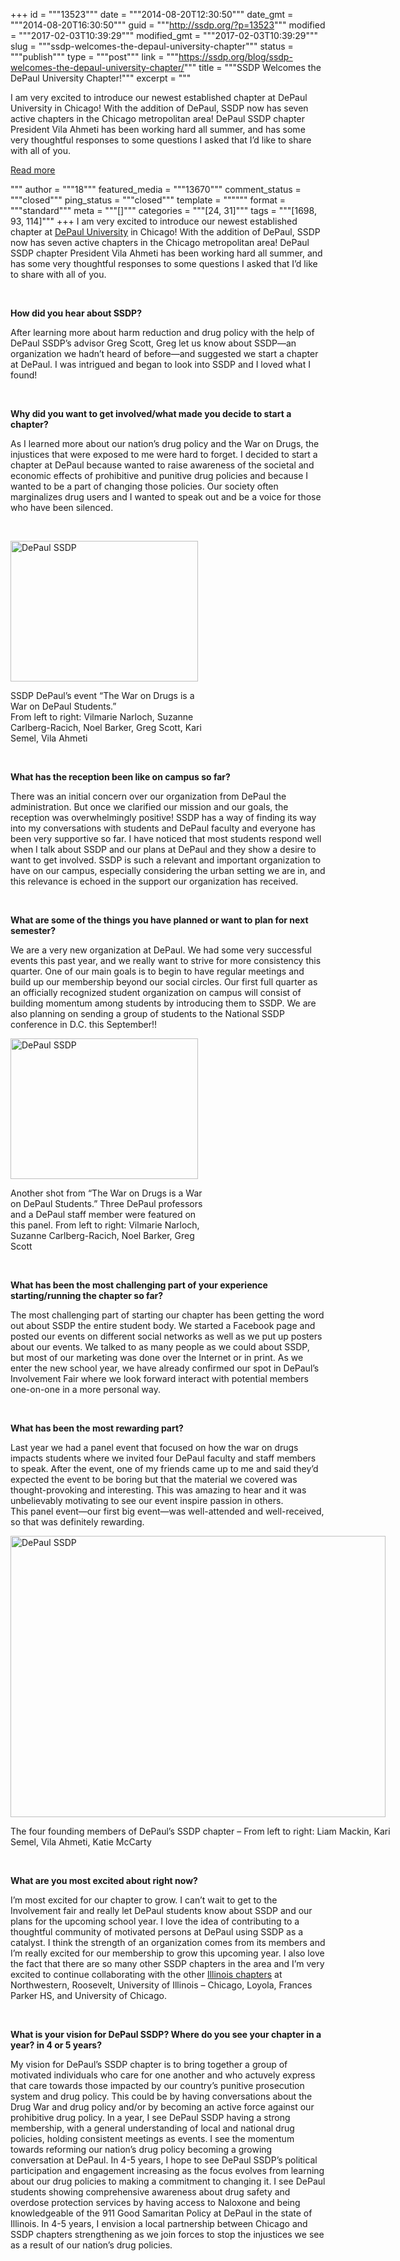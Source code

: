 +++
id = """13523"""
date = """2014-08-20T12:30:50"""
date_gmt = """2014-08-20T16:30:50"""
guid = """http://ssdp.org/?p=13523"""
modified = """2017-02-03T10:39:29"""
modified_gmt = """2017-02-03T10:39:29"""
slug = """ssdp-welcomes-the-depaul-university-chapter"""
status = """publish"""
type = """post"""
link = """https://ssdp.org/blog/ssdp-welcomes-the-depaul-university-chapter/"""
title = """SSDP Welcomes the DePaul University Chapter!"""
excerpt = """<p>I am very excited to introduce our newest established chapter at DePaul University in Chicago! With the addition of DePaul, SSDP now has seven active chapters in the Chicago metropolitan area! DePaul SSDP chapter President Vila Ahmeti has been working hard all summer, and has some very thoughtful responses to some questions I asked that I&#8217;d like to share with all of you.</p>
<div class="h10"></div>
<p><a class="more-link2 flat" href="https://ssdp.org/blog/ssdp-welcomes-the-depaul-university-chapter/">Read more</a></p>
"""
author = """18"""
featured_media = """13670"""
comment_status = """closed"""
ping_status = """closed"""
template = """"""
format = """standard"""
meta = """[]"""
categories = """[24, 31]"""
tags = """[1698, 93, 114]"""
+++
I am very excited to introduce our newest established chapter at <a href="http://ssdp.org/chapters/midwest/illinois/depaul-university/" target="_blank">DePaul University</a> in Chicago! With the addition of DePaul, SSDP now has seven active chapters in the Chicago metropolitan area! DePaul SSDP chapter President Vila Ahmeti has been working hard all summer, and has some very thoughtful responses to some questions I asked that I&#8217;d like to share with all of you.

&nbsp;

<strong>How did you hear about SSDP? </strong>

After learning more about harm reduction and drug policy with the help of DePaul SSDP’s advisor Greg Scott, Greg let us know about SSDP—an organization we hadn’t heard of before—and suggested we start a chapter at DePaul. I was intrigued and began to look into SSDP and I loved what I found!

&nbsp;

<strong>Why did you want to get involved/what made you decide to start a chapter?</strong>

As I learned more about our nation’s drug policy and the War on Drugs, the injustices that were exposed to me were hard to forget. I decided to start a chapter at DePaul because wanted to raise awareness of the societal and economic effects of prohibitive and punitive drug policies and because I wanted to be a part of changing those policies. Our society often marginalizes drug users and I wanted to speak out and be a voice for those who have been silenced.

&nbsp;

<div id="attachment_13663" style="width: 310px" class="wp-caption alignleft"><a href="http://ssdp.org/assets/10382606_695726417172350_5982744354491022784_o.jpg"><img class="size-medium wp-image-13663" src="http://ssdp.org/assets/10382606_695726417172350_5982744354491022784_o-300x225.jpg" alt="DePaul SSDP" width="300" height="225" /></a><p class="wp-caption-text">SSDP DePaul&#8217;s event &#8220;The War on Drugs is a War on DePaul Students.&#8221;<br />From left to right: Vilmarie Narloch, Suzanne Carlberg-Racich, Noel Barker, Greg Scott, Kari Semel, Vila Ahmeti</p></div>

&nbsp;

<strong>What has the reception been like on campus so far?</strong>

There was an initial concern over our organization from DePaul the administration. But once we clarified our mission and our goals, the reception was overwhelmingly positive! SSDP has a way of finding its way into my conversations with students and DePaul faculty and everyone has been very supportive so far. I have noticed that most students respond well when I talk about SSDP and our plans at DePaul and they show a desire to want to get involved. SSDP is such a relevant and important organization to have on our campus, especially considering the urban setting we are in, and this relevance is echoed in the support our organization has received.

&nbsp;

<strong>What are some of the things you have planned or want to plan for next semester?</strong>

We are a very new organization at DePaul. We had some very successful events this past year, and we really want to strive for more consistency this quarter. One of our main goals is to begin to have regular meetings and build up our membership beyond our social circles. Our first full quarter as an officially recognized student organization on campus will consist of building momentum among students by introducing them to SSDP. We are also planning on sending a group of students to the National SSDP conference in D.C. this September!!

<div id="attachment_13661" style="width: 310px" class="wp-caption alignright"><a href="/assets/1599157_695726413839017_7994089822435805040_o.jpg"><img class="size-medium wp-image-13661" src="http://ssdp.org/assets/1599157_695726413839017_7994089822435805040_o-300x225.jpg" alt="DePaul SSDP" width="300" height="225" /></a><p class="wp-caption-text">Another shot from &#8220;The War on Drugs is a War on DePaul Students.&#8221; Three DePaul professors and a DePaul staff member were featured on this panel. From left to right: Vilmarie Narloch, Suzanne Carlberg-Racich, Noel Barker, Greg Scott</p></div>

&nbsp;

<strong>What has been the most challenging part of your experience starting/running the chapter so far? </strong>

The most challenging part of starting our chapter has been getting the word out about SSDP the entire student body. We started a Facebook page and posted our events on different social networks as well as we put up posters about our events. We talked to as many people as we could about SSDP, but most of our marketing was done over the Internet or in print. As we enter the new school year, we have already confirmed our spot in DePaul’s Involvement Fair where we look forward interact with potential members one-on-one in a more personal way.

&nbsp;

<strong>What has been the most rewarding part?</strong>

Last year we had a panel event that focused on how the war on drugs impacts students where we invited four DePaul faculty and staff members to speak. After the event, one of my friends came up to me and said they&#8217;d expected the event to be boring but that the material we covered was thought-provoking and interesting. This was amazing to hear and it was unbelievably motivating to see our event inspire passion in others. This panel event—our first big event—was well-attended and well-received, so that was definitely rewarding.

<div id="attachment_13662" style="width: 610px" class="wp-caption aligncenter"><a href="http://ssdp.org/assets/10300516_10152508023818343_9131322649441206972_n.jpg"><img class="wp-image-13662" src="http://ssdp.org/assets/10300516_10152508023818343_9131322649441206972_n.jpg" alt="DePaul SSDP" width="600" height="450" /></a><p class="wp-caption-text">The four founding members of DePaul&#8217;s SSDP chapter &#8211; From left to right: Liam Mackin, Kari Semel, Vila Ahmeti, Katie McCarty</p></div>

&nbsp;

<strong>What are you most excited about right now?</strong>

I’m most excited for our chapter to grow. I can’t wait to get to the Involvement fair and really let DePaul students know about SSDP and our plans for the upcoming school year. I love the idea of contributing to a thoughtful community of motivated persons at DePaul using SSDP as a catalyst. I think the strength of an organization comes from its members and I’m really excited for our membership to grow this upcoming year. I also love the fact that there are so many other SSDP chapters in the area and I’m very excited to continue collaborating with the other <a href="http://ssdp.org/chapters/midwest/illinois/" target="_blank">Illinois chapters</a> at Northwestern, Roosevelt, University of Illinois &#8211; Chicago, Loyola, Frances Parker HS, and University of Chicago.

&nbsp;

<strong>What is your vision for DePaul SSDP? Where do you see your chapter in a year? in 4 or 5 years?</strong>

My vision for DePaul’s SSDP chapter is to bring together a group of motivated individuals who care for one another and who actuvely express that care towards those impacted by our country’s punitive prosecution system and drug policy. This could be by having conversations about the Drug War and drug policy and/or by becoming an active force against our prohibitive drug policy. In a year, I see DePaul SSDP having a strong membership, with a general understanding of local and national drug policies, holding consistent meetings as events. I see the momentum towards reforming our nation’s drug policy becoming a growing conversation at DePaul. In 4-5 years, I hope to see DePaul SSDP’s political participation and engagement increasing as the focus evolves from learning about our drug policies to making a commitment to changing it. I see DePaul students showing comprehensive awareness about drug safety and overdose protection services by having access to Naloxone and being knowledgeable of the 911 Good Samaritan Policy at DePaul in the state of Illinois. In 4-5 years, I envision a local partnership between Chicago and SSDP chapters strengthening as we join forces to stop the injustices we see as a result of our nation’s drug policies.
